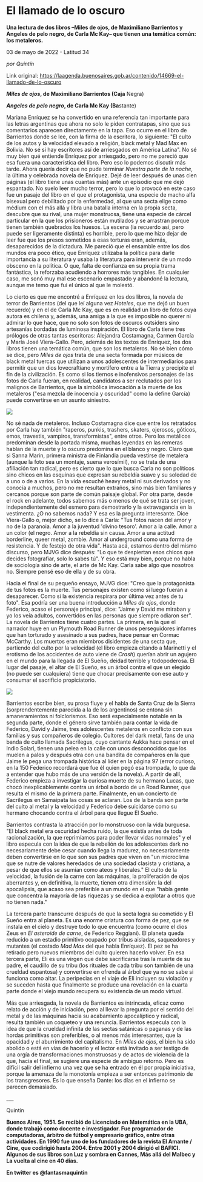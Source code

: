 # El llamado de lo oscuro

**Una lectura de dos libros –Miles de ojos, de Maximiliano Barrientos y Angeles de pelo negro, de Carla Mc Kay– que tienen una temática común: los metaleros.**

03 de mayo de 2022 - Latitud 34

_por Quintín_

Link original: https://laagenda.buenosaires.gob.ar/contenido/14669-el-llamado-de-lo-oscuro



***Miles de ojos*, de Maximiliano Barrientos (Caja** Negra)




***Angeles de pelo negro*, de Carla Mc Kay (Ba**stante)




 Mariana Enríquez se ha convertido en una referencia tan importante para las letras argentinas que ahora no solo le piden contratapas, sino que sus comentarios aparecen directamente en la tapa. Eso ocurre en el libro de Barrientos donde se lee, con la firma de la escritora, lo siguiente: "El culto de los autos y la velocidad elevado a religión, black metal y Mad Max en Bolivia. No sé si hay escritores así de arriesgados en América Latina". No sé muy bien qué entiende Enríquez por arriesgado, pero no me pareció que esa fuera una característica del libro. Pero eso lo podemos discutir más tarde. Ahora quería decir que no pude terminar *Nuestra parte de la noche*, la última y celebrada novela de Enríquez. Dejé de leer después de unas cien páginas (el libro tiene unas cuantas más) ante un episodio que me dejó espantado. No suelo leer mucho terror, pero lo que lo provocó en este caso fue un pasaje del libro en el que el protagonista, una especie de macho alfa bisexual pero debilitado por la enfermedad, al que una secta elige como médium con el más allá y libra una batalla interna en la propia secta, descubre que su rival, una mujer monstruosa, tiene una especie de cárcel particular en la que los prisioneros están mutilados y se arrastran porque tienen también quebrados los huesos. La escena (la recuerdo así, pero puede ser ligeramente distinta) es horrible, pero lo que me hizo dejar de leer fue que los presos sometidos a esas torturas eran, además, desaparecidos de la dictadura. Me pareció que el ensamble entre los dos mundos era poco ético, que Enríquez utilizaba la política para darle importancia a su literatura y usaba la literatura para intervenir de un modo obsceno en la política. O que, falta de confianza en su propia trama fantástica, la reforzaba acudiendo a horrores más tangibles. En cualquier caso, me sonó muy mal ese escenario empastado y abandoné la lectura, aunque me temo que fui el único al que le molestó. 

Lo cierto es que me encontré a Enríquez en los dos libros, la novela de terror de Barrientos (del que leí alguna vez *Hoteles*, que me dejó un buen recuerdo) y en el de Carla Mc Kay, que es en realidad un libro de fotos cuya autora es chilena y, además, una amiga a la que es imposible no querer ni admirar lo que hace, que no solo son fotos de oscuros outsiders sino artesanías bordadas de luminosa inspiración. El libro de Carla tiene tres prólogos de otras tantas escritoras: Alejandra Costamagna, Carmen García y María José Viera-Gallo. Pero, además de los textos de Enríquez, los dos libros tienen una temática común, que son los metaleros. No sé bien cómo se dice, pero *Miles de ojos* trata de una secta formada por músicos de black metal tuercas que utilizan a unos adolescentes de intermediarios para permitir que un dios lovecraftiano y mortífero entre a la Tierra y precipite el fin de la civilización. Es como si los tiernos e inofensivos personajes de las fotos de Carla fueran, en realidad, candidatos a ser reclutados por los malignos de Barrientos, que la simbólica invocación a la muerte de los metaleros ("esa mezcla de inocencia y oscuridad" como la define García) puede convertirse en un asunto siniestro.
 



![](https://cdn.feater.me/files/images/218080/1dca88f8-bf12-4373-909e-dc05aea0c426.png)




No sé nada de metaleros. Incluso Costamagna dice que entre los retratados por Carla hay también "raperos, punkis, trashers, skaters, ojerosos, góticos, emos, travestis, vampiros, transformistas", entre otros. Pero los metálicos predominan desde la portada misma, muchas leyendas en las remeras hablan de la muerte y lo oscuro predomina en el blanco y negro. Claro que si Sanna Marin, primera ministra de Finlandia pueda vestirse de metalera (aunque la foto sea un montaje, suena verosímil), no se trata de una afiliación tan radical, pero es cierto que lo que busca Carla no son políticos sino chicos en las esquinas que expresan su rebeldía suave y su soledad de a uno o de a varios. En la vida escuché heavy metal ni sus derivados y no conocía a muchos, pero no me resultan extraños, sino más bien familiares y cercanos porque son parte de común paisaje global. Por otra parte, desde el rock en adelante, todos sabemos más o menos de qué se trata ser joven, independientemente del esmero para demostrarlo y la extravagancia en la vestimenta. ¿O no sabemos nada? Y esa es la pregunta interesante. Dice Viera-Gallo o, mejor dicho, se lo dice a Carla: "Tus fotos nacen del amor y no de la paranoia. Amor a la juventud 'divino tesoro'. Amor a la calle. Amor a un color (el negro. Amor a la rebeldía sin causa. Amor a una actitud borderline, queer metal, zombie. Amor al underground como una forma de resistencia. Y de festejo de otra vida". Hasta acá, estamos dentro del mismo discurso, pero MJVG dice después: "Lo que te despiertan esos chicos que decides fotografiar, solo lo sabes tú". Y eso está muy bien, porque no habla de sociología sino de arte, el arte de Mc Kay. Carla sabe algo que nosotros no. Siempre pensé eso de ella y de su obra.




Hacia el final de su pequeño ensayo, MJVG dice: "Creo que la protagonista de tus fotos es la muerte. Tus personajes existen como si luego fueran a desaparecer. Como si la existencia respirara por última vez antes de tu foto". Esa podría ser una buena introducción a *Miles de ojos*, donde Federico, acaso el personaje principal, dice: "Jaime y David me miraban y yo los veía adultos, convertidos en las personas que siempre odiaron ser". La novela de Barrientos tiene cuatro partes. La primera, en la que el narrador huye en un Plymouth Road Runner de unos perseguidores infames que han torturado y asesinado a sus padres, hace pensar en Cormac McCarthy. Los muertos eran miembros disidentes de una secta que, partiendo del culto por la velocidad (el libro empieza citando a Marinetti y el erotismo de los accidentes de auto viene de *Crash*) querían abrir un agujero en el mundo para la llegada de El Sueño, deidad terrible y todopoderosa. El lugar del pasaje, el altar de El Sueño, es un árbol contra el que un elegido (no puede ser cualquiera) tiene que chocar precisamente con ese auto y consumar el sacrificio propiciatorio.




![](https://cdn.feater.me/files/images/218074/0290ed01-9c81-445b-a271-2295e828ebf2.jpg)




Barrientos escribe bien, su prosa fluye y el habla de Santa Cruz de la Sierra (sorprendentemente parecida a la de los argentinos) se entona sin amaneramientos ni folclorismos. Eso será especialmente notable en la segunda parte, donde el género sirve también para contar la vida de Federico, David y Jaime, tres adolescentes metaleros en conflicto con sus familias y sus compañeros de colegio. Cultores del dark metal, fans de una banda de culto llamada Sacrilegus, cuyo cantante Aukka hace pensar en el Indio Solari, tienen una pelea en la calle con unos desconocidos que los muelen a palos y después otra con una bandita de compañeros en la que Jaime le pega una trompada histórica al líder en la página 97 (error curioso, en la 150 Federico recordará que fue él quien pegó esa trompada, lo que da a entender que hubo más de una versión de la novela). A partir de allí, Federico empieza a investigar la curiosa muerte de su hermano Lucas, que chocó inexplicablemente contra un árbol a bordo de un Road Runner, que resulta el mismo de la primera parte. Finalmente, en un concierto de Sacrilegus en Samaipata las cosas se aclaran. Los de la banda son parte del culto al metal y la velocidad y Federico debe suicidarse como su hermano chocando contra el árbol para que llegue El Sueño.




Barrientos contrasta la atracción por lo monstruoso con la vida burguesa. "El black metal era oscuridad hecha ruido, la que existía antes de toda racionalización, la que reprimíamos para poder llevar vidas normales" y el libro especula con la idea de que la rebelión de los adolescentes dark no necesariamente debe cesar cuando llega la madurez, no necesariamente deben convertirse en lo que son sus padres que viven en "un microclima que se nutre de valores heredados de una sociedad clasista y cristiana, a pesar de que ellos se asumían como ateos y liberales." El culto de la velocidad, la fusión de la carne con las máquinas, la proliferación de ojos aberrantes y, en definitiva, la muerte, tienen otra dimensión: la del apocalipsis, que acaso sea preferible a un mundo en el que "había gente que concentra la mayoría de las riquezas y se dedica a explotar a otros que no tienen nada."




La tercera parte transcurre después de que la secta logra su cometido y El Sueño entra al planeta. Es una enorme criatura con forma de pez, que se instala en el cielo y destruye todo lo que encuentra (como ocurre el dios Zeus en *El asteroide de carne*, de Federico Reggiani). El planeta queda reducido a un estadio primitivo ocupado por tribus aisladas, saqueadores y mutantes (el costado *Mad Max* del que habla Enríquez). El pez se ha retirado pero nuevos miembros del culto quieren hacerlo volver. En esa tercera parte, Eli es una virgen que debe sacrificarse tras la muerte de su padre, el caudillo de su tribu (los rituales de cada tribu son también de una crueldad espantosa) y convertirse en ofrenda al árbol que ya no se sabe si funciona como altar. La peripecias en el viaje de Eli incluyen su violación y se suceden hasta que finalmente se produce una revelación en la cuarta parte donde el viejo mundo recupera su existencia de un modo virtual.




Más que arriesgada, la novela de Barrientos es intrincada, eficaz como relato de acción y de iniciación, pero al llevar la pregunta por el sentido del metal y de las máquinas hacia su acabamiento apocalíptico y radical, resulta también un coqueteo y una renuncia. Barrientos especula con la idea de que la crueldad infinita de las sectas satánicas o paganas y de las hordas primitivas son preferibles, o al menos más interesantes, que la opacidad y el aburrimiento del capitalismo. En *Miles de ojos*, el bien ha sido abolido o está en vías de hacerlo y el lector está invitado a ser testigo de una orgía de transformaciones monstruosas y de actos de violencia de la que, hacia el final, se sugiere una especie de ambiguo retorno. Pero es difícil salir del infierno una vez que se ha entrado en él por propia iniciativa, porque la amenaza de la monotonía empieza a ser entonces patrimonio de los transgresores. Es lo que enseña Dante: los días en el infierno se parecen demasiado.




\_\_\_




Quintín




**Buenos Aires, 1951. Se recibió de Licenciado en Matemática en la UBA, donde trabajó como docente e investigador. Fue programador de computadoras, árbitro de fútbol y empresario gráfico, entre otras actividades. En 1990 fue uno de los fundadores de la revista El Amante / Cine, que codirigió hasta 2004. Entre 2001 y 2004 dirigió el BAFICI. Algunos de sus libros son Luz y sombra en Cannes, Más allá del Malbec y La vuelta al cine en 40 días.**




**En twitter es @fantasmaquintin**



